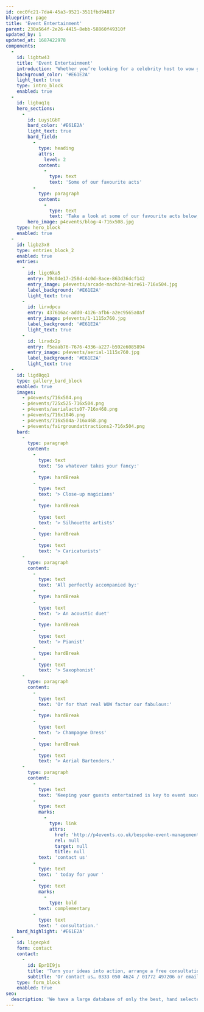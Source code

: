 ```yaml
---
id: cec0fc21-7da4-45a3-9521-3511fbd94817
blueprint: page
title: 'Event Entertainment'
parent: 230a564f-2e26-4415-8ebb-58860f49310f
updated_by: 1
updated_at: 1687422978
components:
  -
    id: ligbtw43
    title: 'Event Entertainment'
    introduction: 'Whether you’re looking for a celebrity host to wow guests at your award ceremony, a motivational speaker for your next conference, or simply stunning visual entertainment for your next party or celebration, Passion4Events have got it covered. With a large database of only the best, hand selected entertainers, we can provide you with a complete package at the most cost effective price. Meaning no going through multiple agents, paying numerous commissions and certainly no jumping through hoops (for you anyway).'
    background_color: '#E61E2A'
    light_text: true
    type: intro_block
    enabled: true
  -
    id: ligbuq1q
    hero_sections:
      -
        id: Luys1GbT
        bard_color: '#E61E2A'
        light_text: true
        bard_field:
          -
            type: heading
            attrs:
              level: 2
            content:
              -
                type: text
                text: 'Some of our favourite acts'
          -
            type: paragraph
            content:
              -
                type: text
                text: 'Take a look at some of our favourite acts below, including our Multi-skilled performers who are a great way to ensure your entertainment budget stretches as far as possible!'
        hero_image: p4events/blog-4-716x508.jpg
    type: hero_block
    enabled: true
  -
    id: ligbz3x8
    type: entries_block_2
    enabled: true
    entries:
      -
        id: ligc6ka5
        entry: 39c04e17-258d-4c0d-8ace-863d36dcf142
        entry_image: p4events/arcade-machine-hire61-716x504.jpg
        label_background: '#E61E2A'
        light_text: true
      -
        id: lirxdpcu
        entry: 437616ac-add0-4126-afb6-a2ec9565a0af
        entry_image: p4events/1-1115x760.jpg
        label_background: '#E61E2A'
        light_text: true
      -
        id: lirxdx2p
        entry: f5eaab76-7676-4336-a227-b592e6085894
        entry_image: p4events/aerial-1115x760.jpg
        label_background: '#E61E2A'
        light_text: true
  -
    id: ligd8qq1
    type: gallery_bard_block
    enabled: true
    images:
      - p4events/716x504.png
      - p4events/725x525-716x504.png
      - p4events/aerialacts07-716x468.png
      - p4events/716x1046.png
      - p4events/716x504a-716x468.png
      - p4events/fairgroundattractions2-716x504.png
    bard:
      -
        type: paragraph
        content:
          -
            type: text
            text: 'So whatever takes your fancy:'
          -
            type: hardBreak
          -
            type: text
            text: '> Close-up magicians'
          -
            type: hardBreak
          -
            type: text
            text: '> Silhouette artists'
          -
            type: hardBreak
          -
            type: text
            text: '> Caricaturists'
      -
        type: paragraph
        content:
          -
            type: text
            text: 'All perfectly accompanied by:'
          -
            type: hardBreak
          -
            type: text
            text: '> An acoustic duet'
          -
            type: hardBreak
          -
            type: text
            text: '> Pianist'
          -
            type: hardBreak
          -
            type: text
            text: '> Saxophonist'
      -
        type: paragraph
        content:
          -
            type: text
            text: 'Or for that real WOW factor our fabulous:'
          -
            type: hardBreak
          -
            type: text
            text: '> Champagne Dress'
          -
            type: hardBreak
          -
            type: text
            text: '> Aerial Bartenders.'
      -
        type: paragraph
        content:
          -
            type: text
            text: 'Keeping your guests entertained is key to event success, so '
          -
            type: text
            marks:
              -
                type: link
                attrs:
                  href: 'http://p4events.co.uk/bespoke-event-management/event-enquiry/'
                  rel: null
                  target: null
                  title: null
            text: 'contact us'
          -
            type: text
            text: ' today for your '
          -
            type: text
            marks:
              -
                type: bold
            text: complementary
          -
            type: text
            text: ' consultation.'
    bard_highlight: '#E61E2A'
  -
    id: ligecpkd
    form: contact
    contact:
      -
        id: EprDI9js
        title: 'Turn your ideas into action, arrange a free consultation'
        subtitle: 'Or contact us… 0333 050 4624 / 01772 497206 or email us: info@p4events.co.uk'
    type: form_block
    enabled: true
seo:
  description: 'We have a large database of only the best, hand selected entertainers, providing a complete package at a cost effective price.'
---
```

